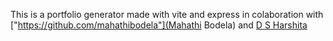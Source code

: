 This is a portfolio generator made with vite and express in colaboration with ["https://github.com/mahathibodela"](Mahathi Bodela) and [D S Harshita]("https://github.com/mahathibodela")
